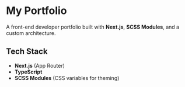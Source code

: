 # My Portfolio

A front-end developer portfolio built with **Next.js**, **SCSS Modules**, and a custom architecture.

## Tech Stack

- **Next.js** (App Router)
- **TypeScript**
- **SCSS Modules** (CSS variables for theming)